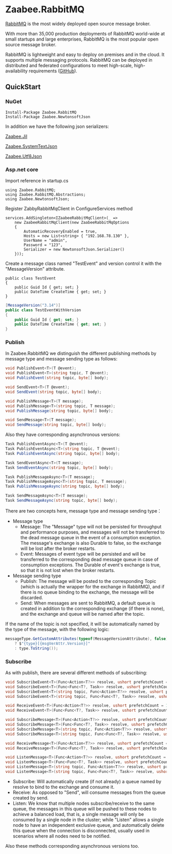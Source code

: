 # Zaabee.RabbitMQ

[RabbitMQ](http://www.rabbitmq.com/) is the most widely deployed open source message broker.

With more than 35,000 production deployments of RabbitMQ world-wide at small startups and large enterprises, RabbitMQ is the most popular open source message broker.

RabbitMQ is lightweight and easy to deploy on premises and in the cloud. It supports multiple messaging protocols. RabbitMQ can be deployed in distributed and federated configurations to meet high-scale, high-availability requirements ([GitHub](https://github.com/rabbitmq/rabbitmq-server)).

## QuickStart

### NuGet

```CLI
Install-Package Zaabee.RabbitMQ
Install-Package Zaabee.NewtonsoftJson
```

In addition we have the following json serializers:

[Zaabee.Jil](https://github.com/PicoHex/Zaabee.Serialization/tree/master/src/Zaabee.MsgPack)

[Zaabee.SystemTextJson](https://github.com/PicoHex/Zaabee.Serialization/tree/master/src/Zaabee.SystemTextJson)

[Zaabee.Utf8Json](https://github.com/PicoHex/Zaabee.Serialization/tree/master/src/Zaabee.Utf8Json)

### Asp.net core

Import reference in startup.cs

```CSharp
using Zaabee.RabbitMQ;
using Zaabee.RabbitMQ.Abstractions;
using Zaabee.NewtonsoftJson;
```

Register ZabbyRabbitMqClient in ConfigureServices method

```CSharp
services.AddSingleton<IZaabeeRabbitMqClient>(_ =>
    new ZaabeeRabbitMqClient(new ZaabeeRabbitMqOptions
    {
        AutomaticRecoveryEnabled = true,
        Hosts = new List<string> { "192.168.78.130" },
        UserName = "admin",
        Password = "123",
        Serializer = new NewtonsoftJson.Serializer()
    }));
```

Create a message class named "TestEvent" and version control it with the "MessageVersion" attribute.

```CSharp
public class TestEvent
{
    public Guid Id { get; set; }
    public DateTime CreateTime { get; set; }
}
```

```csharp
[MessageVersion("3.14")]
public class TestEventWithVersion
{
    public Guid Id { get; set; }
    public DateTime CreateTime { get; set; }
}
```

### Publish

In Zaabee.RabbitMQ we distinguish the different publishing methods by message type and message sending type as follows:

```csharp
void PublishEvent<T>(T @event);
void PublishEvent<T>(string topic, T @event);
void PublishEvent(string topic, byte[] body);

void SendEvent<T>(T @event);
void SendEvent(string topic, byte[] body);

void PublishMessage<T>(T message);
void PublishMessage<T>(string topic, T message);
void PublishMessage(string topic, byte[] body);

void SendMessage<T>(T message);
void SendMessage(string topic, byte[] body);
```

Also they have corresponding asynchronous versions:

```csharp
Task PublishEventAsync<T>(T @event);
Task PublishEventAsync<T>(string topic, T @event);
Task PublishEventAsync(string topic, byte[] body);

Task SendEventAsync<T>(T message);
Task SendEventAsync(string topic, byte[] body);

Task PublishMessageAsync<T>(T message);
Task PublishMessageAsync<T>(string topic, T message);
Task PublishMessageAsync(string topic, byte[] body);

Task SendMessageAsync<T>(T message);
Task SendMessageAsync(string topic, byte[] body);
```

There are two concepts here, message type and message sending type：

- Message type
  - Message: The "Message" type will not be persisted for throughput and performance purposes, and messages will not be transferred to the dead message queue in the event of a consumption exception. The message's exchange is also Durable to false, so the exchange will be lost after the broker restarts.
  - Event: Messages of event type will be persisted and will be transferred to the corresponding dead message queue in case of consumption exceptions. The Durable of event's exchange is true, so that it is not lost when the broker restarts.
- Message sending type
  - Publish: The message will be posted to the corresponding Topic (which is actually the wrapper for the exchange in RabbitMQ), and if there is no queue binding to the exchange, the message will be discarded.
  - Send: When messages are sent to RabbitMQ, a default queue is created in addition to the corresponding exchange (if there is none), and the exchange and queue will be named after the topic.

If the name of the topic is not specified, it will be automatically named by the type of the message, with the following logic:

```csharp
messageType.GetCustomAttributes(typeof(MessageVersionAttribute), false).FirstOrDefault() is MessageVersionAttribute msgVerAttr
    ? $"{type}[{msgVerAttr.Version}]"
    : type.ToString());
```

### Subscribe

As with publish, there are several different methods of subscribing:

```csharp
void SubscribeEvent<T>(Func<Action<T?>> resolve, ushort prefetchCount = 10);
void SubscribeEvent<T>(Func<Func<T?, Task>> resolve, ushort prefetchCount = 10);
void SubscribeEvent<T>(string topic, Func<Action<T?>> resolve, ushort prefetchCount = 10);
void SubscribeEvent<T>(string topic, Func<Func<T?, Task>> resolve, ushort prefetchCount = 10);

void ReceiveEvent<T>(Func<Action<T?>> resolve, ushort prefetchCount = 10);
void ReceiveEvent<T>(Func<Func<T?, Task>> resolve, ushort prefetchCount = 10);

void SubscribeMessage<T>(Func<Action<T?>> resolve, ushort prefetchCount = 10);
void SubscribeMessage<T>(Func<Func<T?, Task>> resolve, ushort prefetchCount = 10);
void SubscribeMessage<T>(string topic, Func<Action<T?>> resolve, ushort prefetchCount = 10);
void SubscribeMessage<T>(string topic, Func<Func<T?, Task>> resolve, ushort prefetchCount = 10);

void ReceiveMessage<T>(Func<Action<T?>> resolve, ushort prefetchCount = 10);
void ReceiveMessage<T>(Func<Func<T?, Task>> resolve, ushort prefetchCount = 10);

void ListenMessage<T>(Func<Action<T?>> resolve, ushort prefetchCount = 10);
void ListenMessage<T>(Func<Func<T?, Task>> resolve, ushort prefetchCount = 10);
void ListenMessage<T>(string topic, Func<Action<T?>> resolve, ushort prefetchCount = 10);
void ListenMessage<T>(string topic, Func<Func<T?, Task>> resolve, ushort prefetchCount = 10);
```

- Subscribe: Will automatically create (if not already) a queue named by resolve to bind to the exchange and consume it.
- Receive: As opposed to "Send", will consume messages from the queue created by send.
- Listen: We know that multiple nodes subscribe/receive to the same queue, the messages in this queue will be pushed to these nodes to achieve a balanced load, that is, a single message will only be consumed by a single node in the cluster; while "Listen" allows a single node to have an independent exclusive queue, and automatically delete this queue when the connection is disconnected, usually used in scenarios where all nodes need to be notified.

Also these methods corresponding asynchronous versions too.
